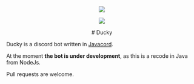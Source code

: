 <div align="center">
<img src=https://cdn.discordapp.com/avatars/805150455378345994/bf0f920b56e75cbe1f567c8652f3710e.png?size=256alt="DuckyPic">
<p>
<p>
<img src=https://github.com/TTRCharlie/Ducky/actions/workflows/maven.yml/badge.svg "DuckyPic">
<p>
# Ducky
</div>

Ducky is a discord bot written in [Javacord](https://github.com/Javacord/Javacord).

At the moment **the bot is under development**, as this is a recode in Java from NodeJs.

Pull requests are welcome.
